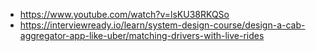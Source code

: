 * https://www.youtube.com/watch?v=lsKU38RKQSo
* https://interviewready.io/learn/system-design-course/design-a-cab-aggregator-app-like-uber/matching-drivers-with-live-rides